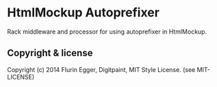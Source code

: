 # HtmlMockup Autoprefixer

Rack middleware and processor for using autoprefixer in HtmlMockup.

## Copyright & license
Copyright (c) 2014 Flurin Egger, Digitpaint, MIT Style License. (see MIT-LICENSE)